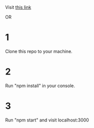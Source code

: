 Visit [this link](dbsaiyan1321.github.io/munny/) 

OR

# 1
Clone this repo to your machine.

# 2
Run "npm install" in your console.

# 3
Run "npm start" and visit localhost:3000

